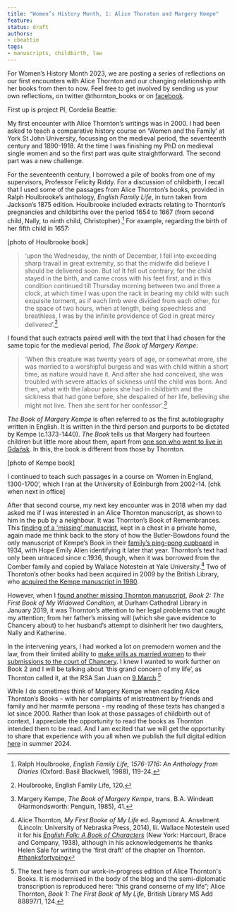```yaml
---
title: "Women’s History Month, 1: Alice Thornton and Margery Kempe" 
feature: 
status: draft
authors:
- cbeattie
tags:
- manuscripts, childbirth, law
---
```

For Women’s History Month 2023, we are posting a series of reflections on our first encounters with Alice Thornton and our changing relationship with her books from then to now. Feel free to get involved by sending us your own reflections, on twitter @thornton_books or on [facebook](https://www.facebook.com/thornton.books).

First up is project PI, Cordelia Beattie: 

My first encounter with Alice Thornton’s writings was in 2000. I had been asked to teach a comparative history course on ‘Women and the Family’ at York St John University, focussing on the medieval period, the seventeenth century and 1890-1918. At the time I was finishing my PhD on medieval single women and so the first part was quite straightforward. The second part was a new challenge.

For the seventeenth century, I borrowed a pile of books from one of my supervisors, Professor Felicity Riddy. For a discussion of childbirth, I recall that I used some of the passages from Alice Thornton’s books, provided in Ralph Houlbrooke’s anthology, _English Family Life_, in turn taken from Jackson’s 1875 edition. Houlbrooke included extracts relating to Thornton’s pregnancies and childbirths over the period 1654 to 1667 (from second child, Nally, to ninth child, Christopher).[^1] For example, regarding the birth of her fifth child in 1657:

[photo of Houlbrooke book]

>‘upon the Wednesday, the ninth of December, I fell into exceeding sharp travail in great extremity, so that the midwife did believe I should be delivered soon. But lo! It fell out contrary, for the child stayed in the birth, and came cross with his feet first, and in this condition continued till Thursday morning between two and three a clock, at which time I was upon the rack in bearing my child with such exquisite torment, as if each limb were divided from each other, for the space of two hours, when at length, being speechless and breathless, I was by the infinite providence of God in great mercy delivered’.[^2] 

I found that such extracts paired well with the text that I had chosen for the same topic for the medieval period, _The Book of Margery Kempe_:

>‘When this creature was twenty years of age, or somewhat more, she was married to a worshipful burgess and was with child within a short time, as nature would have it. And after she had conceived, she was troubled with severe attacks of sickness until the child was born. And then, what with the labour pains she had in childbirth and the sickness that had gone before, she despaired of her life, believing she might not live. Then she sent for her confessor’.[^3] 

_The Book of Margery Kempe_ is often referred to as the first autobiography written in English. It is written in the third person and purports to be dictated by Kempe (c.1373-1440). _The Book_ tells us that Margery had fourteen children but little more about them, apart from [one son who went to live in Gdańsk](https://www.theguardian.com/books/2015/may/08/archive-find-shows-medieval-mystic-margery-kempes-autobiography-doesnt-lie). In this, the book is different from those by Thornton.

[photo of Kempe book]

I continued to teach such passages in a course on ‘Women in England, 1300-1700’, which I ran at the University of Edinburgh from 2002-14. [chk when next in office]

After that second course, my next key encounter was in 2018 when my dad asked me if I was interested in an Alice Thornton manuscript, as shown to him in the pub by a neighbour. It was Thornton’s Book of Remembrances. This [finding of a 'missing' manuscript](https://thornton.kdl.kcl.ac.uk/posts/blog/2022-06-23-two-missing-thornton-manuscripts/), kept in a chest in a private home, again made me think back to the story of how the Butler-Bowdons found the only manuscript of Kempe’s Book in their [family’s ping-pong cupboard](https://blogs.surrey.ac.uk/medievalwomen/2015/05/19/from-ping-pong-cupboards-to-gdansk-archives-finding-margerys-voice/) in 1934, with Hope Emily Allen identifying it later that year. Thornton’s text had only been untraced since c.1936, though, when it was borrowed from the Comber family and copied by Wallace Notestein at Yale University.[^4]  Two of Thornton’s other books had been acquired in 2009 by the British Library, who [acquired the Kempe manuscript in 1980](https://www.bl.uk/manuscripts/FullDisplay.aspx?ref=Add_MS_61823).

However, when I [found another missing Thornton manuscript](https://thornton.kdl.kcl.ac.uk/posts/blog/2022-06-23-two-missing-thornton-manuscripts/), _Book 2: The First Book of My Widowed Condition_, at Durham Cathedral Library in January 2019, it was Thornton’s attention to her legal problems that caught my attention; from her father’s missing will (which she gave evidence to Chancery about) to her husband’s attempt to disinherit her two daughters, Nally and Katherine. 

In the intervening years, I had worked a lot on premodern women and the law, from their limited ability to [make wills as married women](https://lawandhistoryreview.org/article/married-womens-property-a-medieval-perspective/) to their [submissions to the court of Chancery](https://www.englandsimmigrants.com/page/individual-studies/working-for-a-venetian-merchant-in-fifteenth-century-england). I knew I wanted to work further on Book 2 and I will be talking about ‘this grand concern of my life’, as Thornton called it, at the RSA San Juan on [9 March](https://rsa.confex.com/rsa/2023/meetingapp.cgi/Paper/14198).[^5] 

While I do sometimes think of Margery Kempe when reading Alice Thornton’s Books – with her complaints of mistreatment by friends and family and her marmite persona - my reading of these texts has changed a lot since 2000. Rather than look at those passages of childbirth out of context, I appreciate the opportunity to read the books as Thornton intended them to be read. And I am excited that we will get the opportunity to share that experience with you all when we publish the full digital edition [here](https://thornton.kdl.kcl.ac.uk/books/) in summer 2024.


[^1]: Ralph Houlbrooke, _English Family Life, 1576-1716: An Anthology from Diaries_ (Oxford: Basil Blackwell, 1988), 119-24.
[^2]: Houlbrooke, English Family Life, 120.
[^3]: Margery Kempe, _The Book of Margery Kempe_, trans. B.A. Windeatt (Harmondsworth: Penguin, 1985), 41.
[^4]: Alice Thornton, _My First Booke of My Life_ ed. Raymond A. Anselment (Lincoln: University of Nebraska Press, 2014), lii. Wallace Notestein used it for his [_English Folk: A Book of Characters_](https://archive.org/details/in.ernet.dli.2015.75784/page/n3/mode/2up) (New York: Harcourt, Brace and Company, 1938), although in his acknowledgements he thanks Helen Sale for writing the ‘first draft’ of the chapter on Thornton. [#thanksfortyping](https://www.buzzfeednews.com/article/ishmaeldaro/thanks-for-typing-with-your-two-aching-fingers)
[^5]: The text here is from our work-in-progress edition of Alice Thornton's Books. It is modernised in the body of the blog and the semi-diplomatic transcription is reproduced here: “this grand conserne of my life”; Alice Thornton, _Book 1: The First Book of My Life_, British Library MS Add 88897/1, 124.


